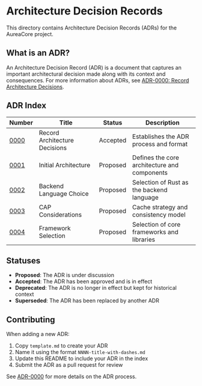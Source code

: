 # Architecture Decision Records

This directory contains Architecture Decision Records (ADRs) for the AureaCore project.

## What is an ADR?

An Architecture Decision Record (ADR) is a document that captures an important architectural decision made along with its context and consequences. For more information about ADRs, see [ADR-0000: Record Architecture Decisions](0000-record-architecture-decisions.md).

## ADR Index

| Number | Title | Status | Description |
|--------|-------|--------|-------------|
| [0000](0000-record-architecture-decisions.md) | Record Architecture Decisions | Accepted | Establishes the ADR process and format |
| [0001](0001-initial-architecture.md) | Initial Architecture | Proposed | Defines the core architecture and components |
| [0002](0002-backend-language-choice.md) | Backend Language Choice | Proposed | Selection of Rust as the backend language |
| [0003](0003-cap-considerations.md) | CAP Considerations | Proposed | Cache strategy and consistency model |
| [0004](0004-framework-selection.md) | Framework Selection | Proposed | Selection of core frameworks and libraries |

## Statuses

- **Proposed**: The ADR is under discussion
- **Accepted**: The ADR has been approved and is in effect
- **Deprecated**: The ADR is no longer in effect but kept for historical context
- **Superseded**: The ADR has been replaced by another ADR

## Contributing

When adding a new ADR:

1. Copy `template.md` to create your ADR
2. Name it using the format `NNNN-title-with-dashes.md`
3. Update this README to include your ADR in the index
4. Submit the ADR as a pull request for review

See [ADR-0000](0000-record-architecture-decisions.md) for more details on the ADR process.
